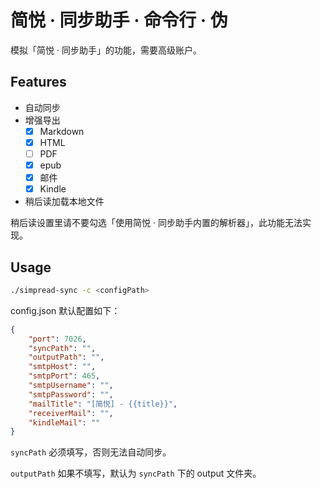 # 简悦 · 同步助手 · 命令行 · 伪

模拟「简悦 · 同步助手」的功能，需要高级账户。

## Features

- 自动同步
- 增强导出
  - [x] Markdown
  - [x] HTML
  - [ ] PDF
  - [x] epub
  - [x] 邮件
  - [x] Kindle
- 稍后读加载本地文件

稍后读设置里请不要勾选「使用简悦 · 同步助手内置的解析器」，此功能无法实现。

## Usage

```sh
./simpread-sync -c <configPath>
```

config.json 默认配置如下：

```json
{
    "port": 7026,
    "syncPath": "",
    "outputPath": "",
    "smtpHost": "",
    "smtpPort": 465,
    "smtpUsername": "",
    "smtpPassword": "",
    "mailTitle": "[简悦] - {{title}}",
    "receiverMail": "",
    "kindleMail": ""
}
```

`syncPath` 必须填写，否则无法自动同步。

`outputPath` 如果不填写，默认为 `syncPath` 下的 output 文件夹。
